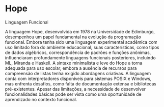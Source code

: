 # Hope
Linguagem Funcional

A linguagem Hope, desenvolvida em 1978 na Universidade de Edimburgo, desempenhou um papel fundamental na evolução da programação funcional. Embora tenha sido uma linguagem experimental acadêmica com uso limitado fora do ambiente educacional, suas características, como tipos de dados algébricos, correspondência de padrões e funções anônimas, influenciaram profundamente linguagens funcionais posteriores, incluindo ML, Miranda e Haskell. A sintaxe minimalista e leve do Hope a torna adequada para uso escolar, embora a ausência de recursos para compreensão de listas tenha exigido abordagens criativas. A linguagem conta com interpretadores disponíveis para sistemas POSIX e Windows, mas enfrenta desafios, como falta de documentação extensa e bibliotecas pré-existentes. Apesar das limitações, a necessidade de desenvolver funcionalidades básicas pode ser vista como uma oportunidade de aprendizado no contexto funcional.

